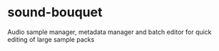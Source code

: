 # sound-bouquet
Audio sample manager, metadata manager and batch editor for quick editing of large sample packs
